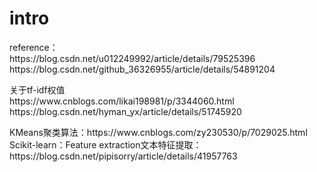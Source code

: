 # intro


<p>
reference：<br>
https://blog.csdn.net/u012249992/article/details/79525396<br>
https://blog.csdn.net/github_36326955/article/details/54891204<br>
<p>
关于tf-idf权值<br>
https://www.cnblogs.com/likai198981/p/3344060.html<br>
https://blog.csdn.net/hyman_yx/article/details/51745920<br>
</p>
<p>
KMeans聚类算法：https://www.cnblogs.com/zy230530/p/7029025.html<br>
Scikit-learn：Feature extraction文本特征提取：https://blog.csdn.net/pipisorry/article/details/41957763<br>
</p>
</p>

